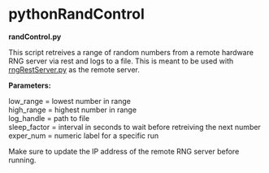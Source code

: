 # pythonRandControl
**randControl.py**<p>
  This script retreives a range of random numbers from a remote hardware RNG server via rest and logs to a file. This is meant to be used with [rngRestServer.py](https://github.com/deckerEnigmatic/rngRESTServer) as the remote server. <p>
    **Parameters:** <p>
      low_range = lowest number in range <br/>
      high_range = highest number in range <br/>
      log_handle = path to file <br/>
      sleep_factor = interval in seconds to wait before retreiving the next number </br>
      exper_num = numeric label for a specific run <p>
  
  Make sure to update the IP address of the remote RNG server before running.
      

